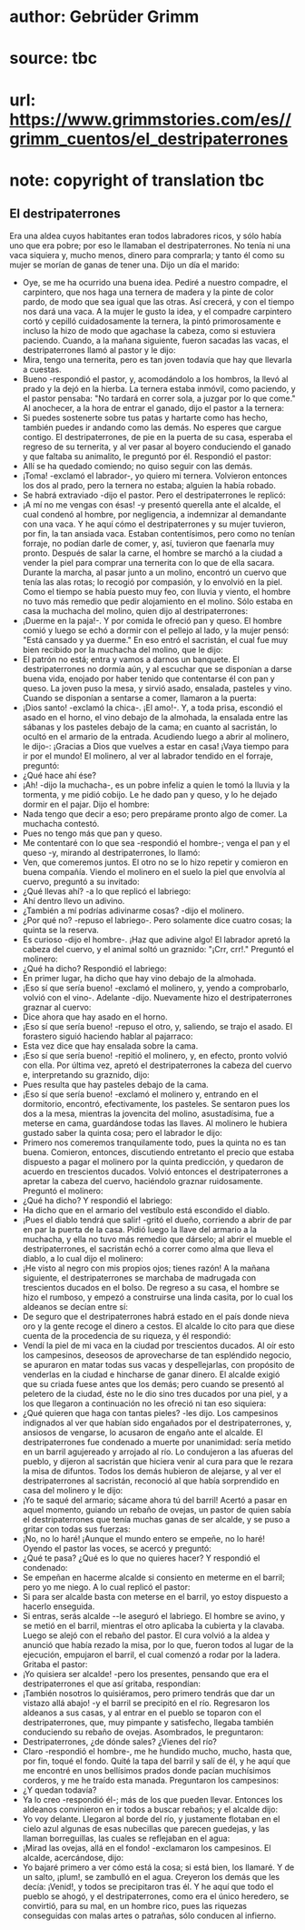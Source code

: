 # author: Gebrüder Grimm
# source: tbc
# url: https://www.grimmstories.com/es//grimm_cuentos/el_destripaterrones
# note: copyright of translation tbc

## El destripaterrones 

Era una aldea cuyos habitantes eran todos labradores ricos, y sólo había
uno que era pobre; por eso le llamaban el destripaterrones. No tenía ni
una vaca siquiera y, mucho menos, dinero para comprarla; y tanto él como
su mujer se morían de ganas de tener una.
Dijo un día el marido:
- Oye, se me ha ocurrido una buena idea. Pediré a nuestro compadre, el
carpintero, que nos haga una ternera de madera y la pinte de color
pardo, de modo que sea igual que las otras. Así crecerá, y con el tiempo
nos dará una vaca.
A la mujer le gusto la idea, y el compadre carpintero cortó y cepilló
cuidadosamente la ternera, la pintó primorosamente e incluso la hizo de
modo que agachase la cabeza, como si estuviera paciendo.
Cuando, a la mañana siguiente, fueron sacadas las vacas, el
destripaterrones llamó al pastor y le dijo:
- Mira, tengo una ternerita, pero es tan joven todavía que hay que
llevarla a cuestas.
- Bueno -respondió el pastor, y, acomodándolo a los hombros, la llevó al
prado y la dejó en la hierba. La ternera estaba inmóvil, como paciendo,
y el pastor pensaba: "No tardará en correr sola, a juzgar por lo que
come." Al anochecer, a la hora de entrar el ganado, dijo el pastor a la
ternera:
- Si puedes sostenerte sobre tus patas y hartarte como has hecho,
también puedes ir andando como las demás. No esperes que cargue
contigo.
El destripaterrones, de pie en la puerta de su casa, esperaba el regreso
de su ternerita, y al ver pasar al boyero conduciendo el ganado y que
faltaba su animalito, le preguntó por él. Respondió el pastor:
- Allí se ha quedado comiendo; no quiso seguir con las demás.
- ¡Toma! -exclamó el labrador-, yo quiero mi ternera.
Volvieron entonces los dos al prado, pero la ternera no estaba; alguien
la había robado.
- Se habrá extraviado -dijo el pastor. Pero el destripaterrones le
replicó:
- ¡A mí no me vengas con ésas! -y presentó querella ante el alcalde, el
cual condenó al hombre, por negligencia, a indemnizar al demandante con
una vaca.
Y he aquí cómo el destripaterrones y su mujer tuvieron, por fin, la tan
ansiada vaca. Estaban contentísimos, pero como no tenían forraje, no
podían darle de comer, y, así, tuvieron que faenarla muy pronto. Después
de salar la carne, el hombre se marchó a la ciudad a vender la piel para
comprar una ternerita con lo que de ella sacara. Durante la marcha, al
pasar junto a un molino, encontró un cuervo que tenía las alas rotas; lo
recogió por compasión, y lo envolvió en la piel. Como el tiempo se había
puesto muy feo, con lluvia y viento, el hombre no tuvo más remedio que
pedir alojamiento en el molino. Sólo estaba en casa la muchacha del
molino, quien dijo al destripaterrones:
- ¡Duerme en la paja!-. Y por comida le ofreció pan y queso. El hombre
comió y luego se echó a dormir con el pellejo al lado, y la mujer pensó:
"Está cansado y ya duerme."
En eso entró el sacristán, el cual fue muy bien recibido por la muchacha
del molino, que le dijo:
- El patrón no está; entra y vamos a darnos un banquete.
El destripaterrones no dormía aún, y al escuchar que se disponían a
darse buena vida, enojado por haber tenido que contentarse él con pan y
queso. La joven puso la mesa, y sirvió asado, ensalada, pasteles y
vino.
Cuando se disponían a sentarse a comer, llamaron a la puerta:
- ¡Dios santo! -exclamó la chica-. ¡El amo!-. Y, a toda prisa, escondió
el asado en el horno, el vino debajo de la almohada, la ensalada entre
las sábanas y los pasteles debajo de la cama; en cuanto al sacristán, lo
ocultó en el armario de la entrada. Acudiendo luego a abrir al molinero,
le dijo-: ¡Gracias a Dios que vuelves a estar en casa! ¡Vaya tiempo para
ir por el mundo!
El molinero, al ver al labrador tendido en el forraje, preguntó:
- ¿Qué hace ahí ése?
- ¡Ah! -dijo la muchacha-, es un pobre infeliz a quien le tomó la lluvia
y la tormenta, y me pidió cobijo. Le he dado pan y queso, y lo he dejado
dormir en el pajar.
Dijo el hombre:
- Nada tengo que decir a eso; pero prepárame pronto algo de comer.
La muchacha contestó.
- Pues no tengo más que pan y queso.
- Me contentaré con lo que sea -respondió el hombre-; venga el pan y el
queso -y, mirando al destripaterrones, lo llamó:
- Ven, que comeremos juntos.
El otro no se lo hizo repetir y comieron en buena compañía. Viendo el
molinero en el suelo la piel que envolvía al cuervo, preguntó a su
invitado:
- ¿Qué llevas ahí? -a lo que replicó el labriego:
- Ahí dentro llevo un adivino.
- ¿También a mí podrías adivinarme cosas? -dijo el molinero.
- ¿Por qué no? -repuso el labriego-. Pero solamente dice cuatro cosas;
la quinta se la reserva.
- Es curioso -dijo el hombre-. ¡Haz que adivine algo!
El labrador apretó la cabeza del cuervo, y el animal soltó un graznido:
"¡Crr, crr!."
Preguntó el molinero:
- ¿Qué ha dicho?
Respondió el labriego:
- En primer lugar, ha dicho que hay vino debajo de la almohada.
- ¡Eso sí que sería bueno! -exclamó el molinero, y, yendo a comprobarlo,
volvió con el vino-. Adelante -dijo.
Nuevamente hizo el destripaterrones graznar al cuervo:
- Dice ahora que hay asado en el horno.
- ¡Eso sí que sería bueno! -repuso el otro, y, saliendo, se trajo el
asado.
El forastero siguió haciendo hablar al pajarraco:
- Esta vez dice que hay ensalada sobre la cama.
- ¡Eso sí que sería bueno! -repitió el molinero, y, en efecto, pronto
volvió con ella. Por última vez, apretó el destripaterrones la cabeza
del cuervo e, interpretando su graznido, dijo:
- Pues resulta que hay pasteles debajo de la cama.
- ¡Eso sí que sería bueno! -exclamó el molinero y, entrando en el
dormitorio, encontró, efectivamente, los pasteles.
Se sentaron pues los dos a la mesa, mientras la jovencita del molino,
asustadísima, fue a meterse en cama, guardándose todas las llaves. Al
molinero le hubiera gustado saber la quinta cosa; pero el labrador le
dijo:
- Primero nos comeremos tranquilamente todo, pues la quinta no es tan
buena.
Comieron, entonces, discutiendo entretanto el precio que estaba
dispuesto a pagar el molinero por la quinta predicción, y quedaron de
acuerdo en trescientos ducados. Volvió entonces el destripaterrones a
apretar la cabeza del cuervo, haciéndolo graznar ruidosamente.
Preguntó el molinero:
- ¿Qué ha dicho?
Y respondió el labriego:
- Ha dicho que en el armario del vestíbulo está escondido el diablo.
- ¡Pues el diablo tendrá que salir! -gritó el dueño, corriendo a abrir
de par en par la puerta de la casa. Pidió luego la llave del armario a
la muchacha, y ella no tuvo más remedio que dárselo; al abrir el mueble
el destripaterrones, el sacristán echó a correr como alma que lleva el
diablo, a lo cual dijo el molinero:
- ¡He visto al negro con mis propios ojos; tienes razón!
A la mañana siguiente, el destripaterrones se marchaba de madrugada con
trescientos ducados en el bolso.
De regreso a su casa, el hombre se hizo el rumboso, y empezó a
construirse una linda casita, por lo cual los aldeanos se decían entre
sí:
- De seguro que el destripaterrones habrá estado en el país donde nieva
oro y la gente recoge el dinero a cestos.
El alcalde lo cito para que diese cuenta de la procedencia de su
riqueza, y él respondió:
- Vendí la piel de mi vaca en la ciudad por trescientos ducados.
Al oír esto los campesinos, deseosos de aprovecharse de tan espléndido
negocio, se apuraron en matar todas sus vacas y despellejarlas, con
propósito de venderlas en la ciudad e hincharse de ganar dinero. El
alcalde exigió que su criada fuese antes que los demás; pero cuando se
presentó al peletero de la ciudad, éste no le dio sino tres ducados por
una piel, y a los que llegaron a continuación no les ofreció ni tan eso
siquiera:
- ¿Qué quieren que haga con tantas pieles? -les dijo.
Los campesinos indignados al ver que habían sido engañados por el
destripaterrones, y, ansiosos de vengarse, lo acusaron de engaño ante el
alcalde. El destripaterrones fue condenado a muerte por unanimidad:
sería metido en un barril agujereado y arrojado al río. Lo condujeron a
las afueras del pueblo, y dijeron al sacristán que hiciera venir al cura
para que le rezara la misa de difuntos. Todos los demás hubieron de
alejarse, y al ver el destripaterrones al sacristán, reconoció al que
había sorprendido en casa del molinero y le dijo:
- ¡Yo te saqué del armario; sácame ahora tú del barril!
Acertó a pasar en aquel momento, guiando un rebaño de ovejas, un pastor
de quien sabía el destripaterrones que tenía muchas ganas de ser
alcalde, y se puso a gritar con todas sus fuerzas:
- ¡No, no lo haré! ¡Aunque el mundo entero se empeñe, no lo haré!
Oyendo el pastor las voces, se acercó y preguntó:
- ¿Qué te pasa? ¿Qué es lo que no quieres hacer?
Y respondió el condenado:
- Se empeñan en hacerme alcalde si consiento en meterme en el barril;
pero yo me niego.
A lo cual replicó el pastor:
- Si para ser alcalde basta con meterse en el barril, yo estoy dispuesto
a hacerlo enseguida.
- Si entras, serás alcalde --le aseguró el labriego.
El hombre se avino, y se metió en el barril, mientras el otro aplicaba
la cubierta y la clavaba. Luego se alejó con el rebaño del pastor. El
cura volvió a la aldea y anunció que había rezado la misa, por lo que,
fueron todos al lugar de la ejecución, empujaron el barril, el cual
comenzó a rodar por la ladera. Gritaba el pastor:
- ¡Yo quisiera ser alcalde! -pero los presentes, pensando que era el
destripaterrones el que así gritaba, respondían:
- ¡También nosotros lo quisiéramos, pero primero tendrás que dar un
vistazo allá abajo! -y el barril se precipitó en el río.
Regresaron los aldeanos a sus casas, y al entrar en el pueblo se toparon
con el destripaterrones, que, muy pimpante y satisfecho, llegaba también
conduciendo su rebaño de ovejas. Asombrados, le preguntaron:
- Destripaterrones, ¿de dónde sales? ¿Vienes del río?
- Claro -respondió el hombre-, me he hundido mucho, mucho, hasta que,
por fin, toqué el fondo. Quité la tapa del barril y salí de él, y he
aquí que me encontré en unos bellísimos prados donde pacían muchísimos
corderos, y me he traído esta manada.
Preguntaron los campesinos:
- ¿Y quedan todavía?
- Ya lo creo -respondió él-; más de los que pueden llevar.
Entonces los aldeanos convinieron en ir todos a buscar rebaños; y el
alcalde dijo:
- Yo voy delante.
Llegaron al borde del río, y justamente flotaban en el cielo azul
algunas de esas nubecillas que parecen guedejas, y las llaman
borreguillas, las cuales se reflejaban en el agua:
- ¡Mirad las ovejas, allá en el fondo! -exclamaron los campesinos.
El alcalde, acercándose, dijo:
- Yo bajaré primero a ver cómo está la cosa; si está bien, los llamaré.
Y de un salto, ¡plum!, se zambulló en el agua. Creyeron los demás que
les decía: ¡Venid!, y todos se precipitaron tras él. Y he aquí que todo
el pueblo se ahogó, y el destripaterrones, como era el único heredero,
se convirtió, para su mal, en un hombre rico, pues las riquezas
conseguidas con malas artes o patrañas, sólo conducen al infierno.
